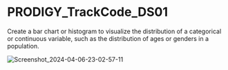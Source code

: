 # PRODIGY_TrackCode_DS01
Create a bar chart or histogram to visualize the distribution of a categorical or continuous variable, such as the distribution of ages or genders in a population.

![Screenshot_2024-04-06-23-02-57-11](https://github.com/kashishchavan/PRODIGY_TrackCode_DS01/assets/159049932/f738f806-c23e-4355-9f46-9de340aae8e3)
